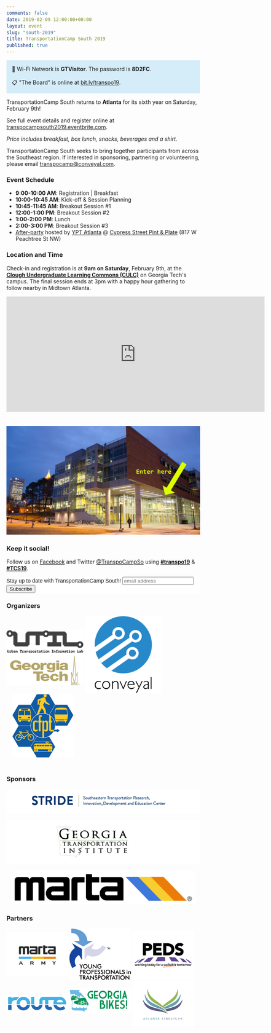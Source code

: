```yaml
---
comments: false
date: 2019-02-09 12:00:00+00:00
layout: event
slug: "south-2019"
title: TransportationCamp South 2019
published: true
---
```


<p style="background-color:#d5ecf9;padding:1em">
    📶 Wi-Fi Network is <strong>GTVisitor</strong>. The password is <strong>8D2FC</strong>.
<br>
<br>
📋 "The Board" is online at <a href="https://docs.google.com/document/d/1oI_W4S4TmBa09Yf0SkWl6gMxnR319K9s0Ah-ssDw2lc">bit.ly/transpo19</a>.
</p>

TransportationCamp South returns to **Atlanta** for its sixth year on Saturday, February 9th!

See full event details and register online at [transpocampsouth2019.eventbrite.com](https://transpocampsouth2019.eventbrite.com).

*Price includes breakfast, box lunch, snacks, beverages and a shirt.*

<div id="eventbrite-widget-container-50608885539"></div>

<script src="https://www.eventbrite.com/static/widgets/eb_widgets.js"></script>

<script type="text/javascript">
    var exampleCallback = function() {
        console.log('Order complete!');
    };

    window.EBWidgets.createWidget({
        // Required
        widgetType: 'checkout',
        eventId: '50608885539',
        iframeContainerId: 'eventbrite-widget-container-50608885539',

        // Optional
        iframeContainerHeight: 425,  // Widget height in pixels. Defaults to a minimum of 425px if not provided
        onOrderComplete: exampleCallback  // Method called when an order has successfully completed
    });
</script>

TransportationCamp South seeks to bring together participants from across the Southeast region. If interested in sponsoring, partnering or volunteering, please email [transpocamp@conveyal.com](mailto:transpocamp@conveyal.com).

### Event Schedule

- **9:00-10:00 AM**: Registration | Breakfast
- **10:00-10:45 AM**: Kick-off & Session Planning
- **10:45-11:45 AM**: Breakout Session #1
- **12:00-1:00 PM**: Breakout Session #2
- **1:00-2:00 PM**: Lunch
- **2:00-3:00 PM**: Breakout Session #3
- [After-party](https://www.eventbrite.com/e/ypt-transportation-camp-happy-hour-tickets-55967458174) hosted by [YPT Atlanta](https://yptransportation.org/map/atlanta/) @ [Cypress Street Pint & Plate](http://cypressbar.com/) (817 W Peachtree St NW)

### Location and Time

Check-in and registration is at **9am on Saturday**, February 9th, at the **[Clough Undergraduate Learning Commons (CULC)](https://goo.gl/maps/rJYBixJY1m82)** on Georgia Tech's campus. The final session ends at 3pm with a happy hour gathering to follow nearby in Midtown Atlanta.

<iframe src="https://www.google.com/maps/embed?pb=!1m18!1m12!1m3!1d486.47228671592603!2d-84.39660233982086!3d33.77500427433919!2m3!1f0!2f0!3f0!3m2!1i1024!2i768!4f13.1!3m3!1m2!1s0x88f50489e24c4cc7%3A0x2f07c28c3abda31b!2sClough+Undergraduate+Learning+Commons!5e1!3m2!1sen!2sus!4v1547497672029" width="672" height="300" frameborder="0" style="border:0; margin-bottom: 20px" allowfullscreen></iframe>

![Clough Undergraduate Learning Commons](./clough-arrow.png)

### Keep it social!

Follow us on [Facebook](https://www.facebook.com/TranspoCampSouth/) and Twitter [@TranspoCampSo](https://twitter.com/TranspoCampSo) using **[#transpo19](https://twitter.com/search?q=%23transpo19)** & **[#TCS19](https://twitter.com/search?q=%23TCS19)**.

<!-- Begin Mailchimp Signup Form -->
<link href="//cdn-images.mailchimp.com/embedcode/horizontal-slim-10_7.css" rel="stylesheet" type="text/css">
<style type="text/css">
    #mc_embed_signup{
      background:#fff;
      clear:left;
      font:14px Helvetica,Arial,sans-serif;
      width:100%;
      margin-bottom: 20px;
    }
    /* Add your own Mailchimp form style overrides in your site stylesheet or in this style block.
       We recommend moving this block and the preceding CSS link to the HEAD of your HTML file. */
</style>
<div id="mc_embed_signup">
  <form action="https://transportationcamp.us10.list-manage.com/subscribe/post?u=7aacee540fbb2e1c59f301677&amp;id=c2b43a0265" method="post" id="mc-embedded-subscribe-form" name="mc-embedded-subscribe-form" class="validate" target="_blank" novalidate>
     <div id="mc_embed_signup_scroll">
      <label for="mce-EMAIL">Stay up to date with TransportationCamp South!</label>
      <input type="email" value="" name="EMAIL" class="email" id="mce-EMAIL" placeholder="email address" required>
     <!-- real people should not fill this in and expect good things - do not remove this or risk form bot signups-->
     <div style="position: absolute; left: -5000px;" aria-hidden="true"><input type="text" name="b_7aacee540fbb2e1c59f301677_c2b43a0265" tabindex="-1" value=""></div>
     <div class="clear"><input type="submit" value="Subscribe" name="subscribe" id="mc-embedded-subscribe" class="button"></div>
     </div>
  </form>
</div>

<!--End mc_embed_signup-->

### Organizers

<!-- Special thanks to [Conveyal](https://conveyal.com) for running the event, Georgia Tech (and Dr. Kari Watkins) for arranging for the event space, and all of our other amazing sponsors for support in this and past years. -->

[<img width="200" style="margin-bottom: 20px" src="./util.png">](http://util.gatech.edu/) [<img width="200" style="margin-right: 20px" src="./conveyal.png">](https://conveyal.com) [<img width="160" style="margin-left: 15px; margin-bottom: 20px" src="./cfpt.png">](http://www.cfpt.org)

<!-- [<img width="375" src="./gt.jpg">](https://ce.gatech.edu/) -->


### Sponsors

[<img src="./stride.png">](https://stride.ce.ufl.edu/)

[<img src="./gti.png">](http://www.gti.gatech.edu/)

<p style="margin: 0 auto; display: block; max-width: 480px"><a href="https://itsmarta.com"><img src ="./marta.png" /></a></p>

### Partners

[<img width="160" style="margin-bottom: 10px" src="./marta-army.png">](http://www.martaarmy.org/) [<img width="160" src="./ypt.png">](https://yptransportation.org/map/atlanta/) [<img width="160" src="./peds.png">](https://www.peds.org/) [<img width="160"  style="margin-bottom: 40px" src="./route.png">](https://rte.nyc/) [<img width="160"  style="margin-bottom: 40px" src="./gabikes.png">](http://georgiabikes.org/) [<img width="160" src="./streetcar.jpg">](https://www.itsmarta.com/streetcar.aspx)
